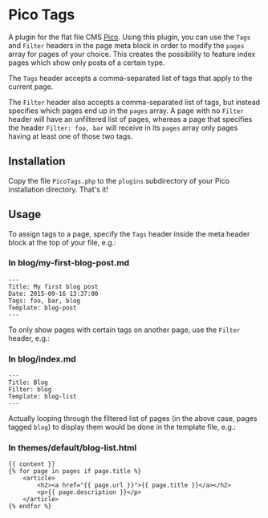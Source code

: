 # Pico Tags

A plugin for the flat file CMS [Pico](https://github.com/picocms/Pico). Using this plugin, you can use the `Tags` and
`Filter` headers in the page meta block in order to modify the `pages` array for pages of your choice. This creates the
possibility to feature index pages which show only posts of a certain type.

The `Tags` header accepts a comma-separated list of tags that apply to the current page.

The `Filter` header also accepts a comma-separated list of tags, but instead specifies which pages end up in the `pages`
array. A page with no `Filter` header will have an unfiltered list of pages, whereas a page that specifies the header
`Filter: foo, bar` will receive in its `pages` array only pages having at least one of those two tags.

## Installation

Copy the file `PicoTags.php` to the `plugins` subdirectory of your Pico installation directory. That's it!

## Usage

To assign tags to a page, specify the `Tags` header inside the meta header block at the top of your file, e.g.:

### In blog/my-first-blog-post.md
```
---
Title: My first blog post
Date: 2015-09-16 13:37:00
Tags: foo, bar, blog
Template: blog-post
---
```

To only show pages with certain tags on another page, use the `Filter` header, e.g.:

### In blog/index.md
```
---
Title: Blog
Filter: blog
Template: blog-list
---
```

Actually looping through the filtered list of pages (in the above case, pages tagged `blog`) to display them would be
done in the template file, e.g.:

### In themes/default/blog-list.html
```twig
{{ content }}
{% for page in pages if page.title %}
    <article>
        <h2><a href="{{ page.url }}">{{ page.title }}</a></h2>
        <p>{{ page.description }}</p>
    </article>
{% endfor %}
```

